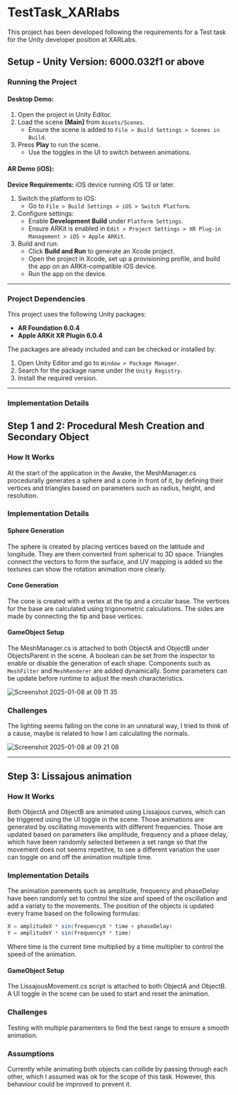 # TestTask_XARlabs
 This project has been developed following the requirements for a Test task for the Unity developer position at XARLabs.

 ## **Setup - Unity Version:  6000.032f1 or above**

### **Running the Project**

#### **Desktop Demo:**
1. Open the project in Unity Editor.
2. Load the scene **[Main]** from `Assets/Scenes`.  
   - Ensure the scene is added to `File > Build Settings > Scenes in Build`.
3. Press **Play** to run the scene.  
   - Use the toggles in the UI to switch between animations.

#### **AR Demo (iOS):**
**Device Requirements:** iOS device running iOS 13 or later.
1. Switch the platform to iOS:
   - Go to `File > Build Settings > iOS > Switch Platform`.
2. Configure settings:
   - Enable **Development Build** under `Platform Settings`.
   - Ensure ARKit is enabled in `Edit > Project Settings > XR Plug-in Management > iOS > Apple ARKit`.
3. Build and run:
   - Click **Build and Run** to generate an Xcode project.
   - Open the project in Xcode, set up a provisioning profile, and build the app on an ARKit-compatible iOS device.
   - Run the app on the device.

---

### **Project Dependencies**

This project uses the following Unity packages:  
- **AR Foundation 6.0.4**  
- **Apple ARKit XR Plugin 6.0.4**  

The packages are already included and can be checked or installed by:
1. Open Unity Editor and go to `Window > Package Manager`.
2. Search for the package name under the `Unity Registry`.
3. Install the required version.

---
### **Implementation Details**

## Step 1 and 2: Procedural Mesh Creation and Secondary Object

### **How It Works**
At the start of the application in the Awake, the MeshManager.cs procedurally generates a sphere and a cone in front of it, by defining their vertices and triangles based on parameters such as radius, height, and resolution.

### **Implementation Details**

#### **Sphere Generation**
The sphere is created by placing vertices based on the latitude and longitude. They are them converted from spherical to 3D space. Triangles connect the vectors to form the surface, and UV mapping is added so the textures can show the rotation animation more clearly.
#### **Cone Generation**
The cone is created with a vertex at the tip and a circular base. The vertices for the base are calculated using trigonometric calculations. The sides are made by connecting the tip and base vertices.
#### **GameObject Setup**
The MeshManager.cs is attached to both ObjectA and ObjectB under ObjectsParent in the scene. A boolean can be set from the inspector to enable or disable the generation of each shape. Components such as `MeshFilter` and `MeshRenderer` are added dynamically. Some parameters can be update before runtime to adjust the mesh characteristics.

![Screenshot 2025-01-08 at 09 11 35](https://github.com/user-attachments/assets/4122cbb7-6c37-4800-bc02-00d3d5dc71c0)

### **Challenges**

The lighting seems falling on the cone in an unnatural way, I tried to think of a cause, maybe is related to how I am calculating the normals.

![Screenshot 2025-01-08 at 09 21 08](https://github.com/user-attachments/assets/2ec81211-336c-4a8e-989f-7d0c5a64ed51)


---

## Step 3: Lissajous animation

### **How It Works**
Both ObjectA and ObjectB are animated using Lissajous curves, which can be triggered using the UI toggle in the scene. Those animations are generated by oscillating movements with different frequencies. Those are updated based on parameters like amplitude, frequency and a phase delay, which have been randomly selected between a set range so that the movement does not  seems repetitve, to see a different variation the user can toggle on and off the animation multiple time.

### **Implementation Details**

The animation parements such as amplitude, frequency and phaseDelay have been randomly set to control the size and speed of the oscillation and add a variaty to the movements. The position of the objects is updated every frame based on the following formulas:
```csharp
X = amplitudeX * sin(frequencyX * time + phaseDelay)
Y = amplitudeY * sin(frequencyY * time)
```
Where time is the current time multiplied by a time multiplier to control the speed of the animation.
#### **GameObject Setup**
The LissajousMovement.cs script is attached to both ObjectA and ObjectB. A UI toggle in the scene can be used to start and reset the animation.

### **Challenges**
Testing with multiple paramenters to find the best range to ensure a smooth animation.

### **Assumptions**
Currently while animating both objects can collide by passing through each other, which I assumed was ok for the scope of this task. However, this behaviour could be improved to prevent it.



